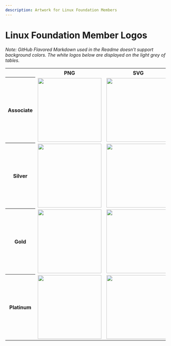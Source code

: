 ```yaml
---
description: Artwork for Linux Foundation Members 
---
```


# Linux Foundation Member Logos

*Note: GitHub Flavored Markdown used in the Readme doesn't support background colors. The white logos below are displayed on the light grey of tables.*

<table class="logos-table">
    <tr>
        <th></th>
        <th>PNG</th>
        <th>SVG</th>
    </tr>
    <tr>
        <th>Associate</th>
        <td><img src="associate/lf_mem_asso.png" width="200"></td>
        <td><img src="associate/lf_mem_asso.svg" width="200"></td>
    </tr>
    <tr>
        <th>Silver</th>
        <td><img src="silver/lf_mem_silv.png" width="200"></td>
        <td><img src="silver/lf_mem_silv.svg" width="200"></td>
    </tr>
    <tr>
        <th>Gold</th>
        <td><img src="gold/lf_mem_gold.png" width="200"></td>
        <td><img src="gold/lf_mem_gold.svg" width="200"></td>
    </tr>
    <tr>
        <th>Platinum</th>
        <td><img src="platinum/lf_mem_plat.png" width="200"></td>
        <td><img src="platinum/lf_mem_plat.svg" width="200"></td>
    </tr>
</table>
